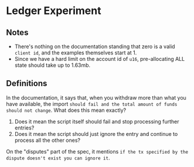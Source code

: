 # Ledger Experiment

## Notes

- There's nothing on the documentation standing that zero is a valid `client id`, and the examples themselves start at 1.
- Since we have a hard limit on the account id of `u16`, pre-allocating ALL state should take up to 1.63mb.

## Definitions

In the documentation, it says that, when you withdraw more than what you have available, the import `should fail and the total amount of funds should not change`. What does this mean exactly?

1. Does it mean the script itself should fail and stop processing further entries?
2. Does it mean the script should just ignore the entry and continue to process all the other ones?

On the "disputes" part of the spec, it mentions `if the tx specified by the dispute doesn't exist you can ignore it`.
